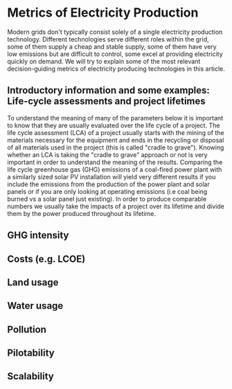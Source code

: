 # Metrics of Electricity Production
Modern grids don't typically consist solely of a single electricity production technology. Different technologies serve different roles within the grid, some of them supply a cheap and stable supply, some of them have very low emissions but are difficult to control, some excel at providing electricity quickly on demand. We will try to explain some of the most relevant decision-guiding metrics of electricity producing technologies in this article.

## Introductory information and some examples: Life-cycle assessments and project lifetimes
To understand the meaning of many of the parameters below it is important to know that they are usually evaluated over the life cycle of a project. The life cycle assessment (LCA) of a project usually starts with the mining of the materials necessary for the equipment and ends in the recycling or disposal of all materials used in the project (this is called "cradle to grave"). Knowing whether an LCA is taking the "cradle to grave" approach or not is very important in order to understand the meaning of the results. Comparing the life cycle greenhouse gas (GHG) emissions of a coal-fired power plant with a similarly sized solar PV installation will yield very different results if you include the emissions from the production of the power plant and solar panels or if you are only looking at operating emissions (i.e coal being burned vs a solar panel just existing). In order to produce comparable numbers we usually take the impacts of a project over its lifetime and divide them by the power produced throughout its lifetime.

## GHG intensity
## Costs (e.g. LCOE)
## Land usage
## Water usage
## Pollution

## Pilotability
## Scalability
